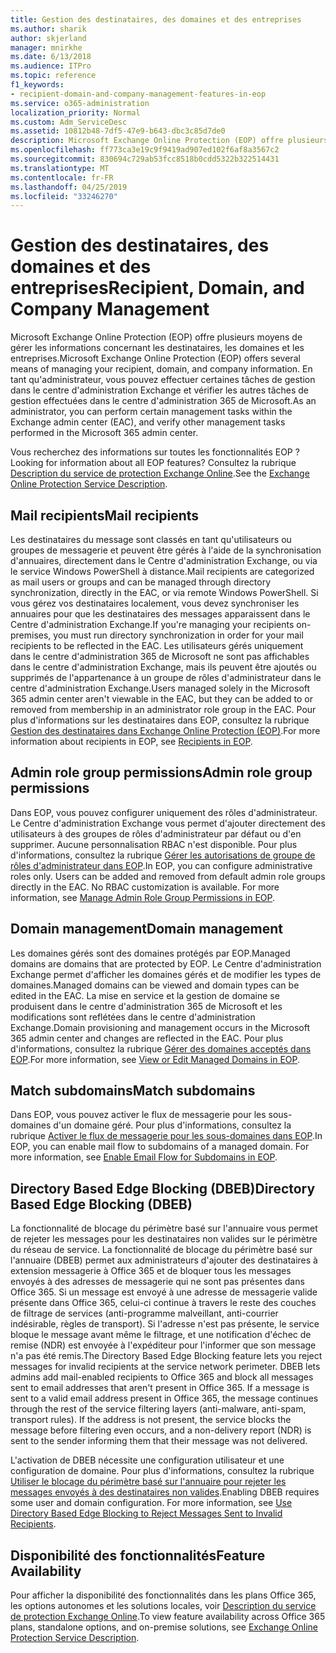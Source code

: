 ```yaml
---
title: Gestion des destinataires, des domaines et des entreprises
ms.author: sharik
author: skjerland
manager: mnirkhe
ms.date: 6/13/2018
ms.audience: ITPro
ms.topic: reference
f1_keywords:
- recipient-domain-and-company-management-features-in-eop
ms.service: o365-administration
localization_priority: Normal
ms.custom: Adm_ServiceDesc
ms.assetid: 10812b48-7df5-47e9-b643-dbc3c85d7de0
description: Microsoft Exchange Online Protection (EOP) offre plusieurs moyens de gérer les informations concernant les destinataires, les domaines et les entreprises. En tant qu'administrateur, vous pouvez effectuer certaines tâches de gestion dans le centre d'administration Exchange et vérifier les autres tâches de gestion effectuées dans le centre d'administration 365 de Microsoft.
ms.openlocfilehash: ff773ca3e19c9f9419ad907ed102f6af8a3567c2
ms.sourcegitcommit: 830694c729ab53fcc8518b0cdd5322b322514431
ms.translationtype: MT
ms.contentlocale: fr-FR
ms.lasthandoff: 04/25/2019
ms.locfileid: "33246270"
---
```

# <a name="recipient-domain-and-company-management"></a><span data-ttu-id="632e9-104">Gestion des destinataires, des domaines et des entreprises</span><span class="sxs-lookup"><span data-stu-id="632e9-104">Recipient, Domain, and Company Management</span></span>

<span data-ttu-id="632e9-105">Microsoft Exchange Online Protection (EOP) offre plusieurs moyens de gérer les informations concernant les destinataires, les domaines et les entreprises.</span><span class="sxs-lookup"><span data-stu-id="632e9-105">Microsoft Exchange Online Protection (EOP) offers several means of managing your recipient, domain, and company information.</span></span> <span data-ttu-id="632e9-106">En tant qu'administrateur, vous pouvez effectuer certaines tâches de gestion dans le centre d'administration Exchange et vérifier les autres tâches de gestion effectuées dans le centre d'administration 365 de Microsoft.</span><span class="sxs-lookup"><span data-stu-id="632e9-106">As an administrator, you can perform certain management tasks within the Exchange admin center (EAC), and verify other management tasks performed in the Microsoft 365 admin center.</span></span>
  
<span data-ttu-id="632e9-107">Vous recherchez des informations sur toutes les fonctionnalités EOP ?</span><span class="sxs-lookup"><span data-stu-id="632e9-107">Looking for information about all EOP features?</span></span> <span data-ttu-id="632e9-108">Consultez la rubrique [Description du service de protection Exchange Online](exchange-online-protection-service-description.md).</span><span class="sxs-lookup"><span data-stu-id="632e9-108">See the [Exchange Online Protection Service Description](exchange-online-protection-service-description.md).</span></span>
  
## <a name="mail-recipients"></a><span data-ttu-id="632e9-109">Mail recipients</span><span class="sxs-lookup"><span data-stu-id="632e9-109">Mail recipients</span></span>
<span data-ttu-id="632e9-110"><a name="BKMK_mailrecipients"> </a></span><span class="sxs-lookup"><span data-stu-id="632e9-110"></span></span>

<span data-ttu-id="632e9-111">Les destinataires du message sont classés en tant qu'utilisateurs ou groupes de messagerie et peuvent être gérés à l'aide de la synchronisation d'annuaires, directement dans le Centre d'administration Exchange, ou via le service Windows PowerShell à distance.</span><span class="sxs-lookup"><span data-stu-id="632e9-111">Mail recipients are categorized as mail users or groups and can be managed through directory synchronization, directly in the EAC, or via remote Windows PowerShell.</span></span> <span data-ttu-id="632e9-112">Si vous gérez vos destinataires localement, vous devez synchroniser les annuaires pour que les destinataires des messages apparaissent dans le Centre d'administration Exchange.</span><span class="sxs-lookup"><span data-stu-id="632e9-112">If you're managing your recipients on-premises, you must run directory synchronization in order for your mail recipients to be reflected in the EAC.</span></span> <span data-ttu-id="632e9-113">Les utilisateurs gérés uniquement dans le centre d'administration 365 de Microsoft ne sont pas affichables dans le centre d'administration Exchange, mais ils peuvent être ajoutés ou supprimés de l'appartenance à un groupe de rôles d'administrateur dans le centre d'administration Exchange.</span><span class="sxs-lookup"><span data-stu-id="632e9-113">Users managed solely in the Microsoft 365 admin center aren't viewable in the EAC, but they can be added to or removed from membership in an administrator role group in the EAC.</span></span> <span data-ttu-id="632e9-114">Pour plus d'informations sur les destinataires dans EOP, consultez la rubrique [Gestion des destinataires dans Exchange Online Protection (EOP)](https://go.microsoft.com/fwlink/p/?LinkId=280011).</span><span class="sxs-lookup"><span data-stu-id="632e9-114">For more information about recipients in EOP, see [Recipients in EOP](https://go.microsoft.com/fwlink/p/?LinkId=280011).</span></span>
  
## <a name="admin-role-group-permissions"></a><span data-ttu-id="632e9-115">Admin role group permissions</span><span class="sxs-lookup"><span data-stu-id="632e9-115">Admin role group permissions</span></span>
<span data-ttu-id="632e9-116"><a name="BKMK_adminrolegrouppermissions"> </a></span><span class="sxs-lookup"><span data-stu-id="632e9-116"></span></span>

<span data-ttu-id="632e9-p105">Dans EOP, vous pouvez configurer uniquement des rôles d'administrateur. Le Centre d'administration Exchange vous permet d'ajouter directement des utilisateurs à des groupes de rôles d'administrateur par défaut ou d'en supprimer. Aucune personnalisation RBAC n'est disponible. Pour plus d'informations, consultez la rubrique [Gérer les autorisations de groupe de rôles d'administrateur dans EOP](https://go.microsoft.com/fwlink/p/?LinkId=282238).</span><span class="sxs-lookup"><span data-stu-id="632e9-p105">In EOP, you can configure administrative roles only. Users can be added and removed from default admin role groups directly in the EAC. No RBAC customization is available. For more information, see [Manage Admin Role Group Permissions in EOP](https://go.microsoft.com/fwlink/p/?LinkId=282238).</span></span>
  
## <a name="domain-management"></a><span data-ttu-id="632e9-121">Domain management</span><span class="sxs-lookup"><span data-stu-id="632e9-121">Domain management</span></span>
<span data-ttu-id="632e9-122"><a name="BKMK_domainmanagement"> </a></span><span class="sxs-lookup"><span data-stu-id="632e9-122"></span></span>

<span data-ttu-id="632e9-123">Les domaines gérés sont des domaines protégés par EOP.</span><span class="sxs-lookup"><span data-stu-id="632e9-123">Managed domains are domains that are protected by EOP.</span></span> <span data-ttu-id="632e9-124">Le Centre d'administration Exchange permet d'afficher les domaines gérés et de modifier les types de domaines.</span><span class="sxs-lookup"><span data-stu-id="632e9-124">Managed domains can be viewed and domain types can be edited in the EAC.</span></span> <span data-ttu-id="632e9-125">La mise en service et la gestion de domaine se produisent dans le centre d'administration 365 de Microsoft et les modifications sont reflétées dans le centre d'administration Exchange.</span><span class="sxs-lookup"><span data-stu-id="632e9-125">Domain provisioning and management occurs in the Microsoft 365 admin center and changes are reflected in the EAC.</span></span> <span data-ttu-id="632e9-126">Pour plus d'informations, consultez la rubrique [Gérer des domaines acceptés dans EOP](https://go.microsoft.com/fwlink/p/?LinkId=282239).</span><span class="sxs-lookup"><span data-stu-id="632e9-126">For more information, see [View or Edit Managed Domains in EOP](https://go.microsoft.com/fwlink/p/?LinkId=282239).</span></span>
  
## <a name="match-subdomains"></a><span data-ttu-id="632e9-127">Match subdomains</span><span class="sxs-lookup"><span data-stu-id="632e9-127">Match subdomains</span></span>
<span data-ttu-id="632e9-128"><a name="BKMK_EOP_Match_Subdomains"> </a></span><span class="sxs-lookup"><span data-stu-id="632e9-128"></span></span>

<span data-ttu-id="632e9-p107">Dans EOP, vous pouvez activer le flux de messagerie pour les sous-domaines d'un domaine géré. Pour plus d'informations, consultez la rubrique [Activer le flux de messagerie pour les sous-domaines dans EOP](https://go.microsoft.com/fwlink/p/?LinkId=397213).</span><span class="sxs-lookup"><span data-stu-id="632e9-p107">In EOP, you can enable mail flow to subdomains of a managed domain. For more information, see [Enable Email Flow for Subdomains in EOP](https://go.microsoft.com/fwlink/p/?LinkId=397213).</span></span> 
  
## <a name="directory-based-edge-blocking-dbeb"></a><span data-ttu-id="632e9-131">Directory Based Edge Blocking (DBEB)</span><span class="sxs-lookup"><span data-stu-id="632e9-131">Directory Based Edge Blocking (DBEB)</span></span>
<span data-ttu-id="632e9-132"><a name="BKMK_DBEB"> </a></span><span class="sxs-lookup"><span data-stu-id="632e9-132"></span></span>

<span data-ttu-id="632e9-p108">La fonctionnalité de blocage du périmètre basé sur l'annuaire vous permet de rejeter les messages pour les destinataires non valides sur le périmètre du réseau de service. La fonctionnalité de blocage du périmètre basé sur l'annuaire (DBEB) permet aux administrateurs d'ajouter des destinataires à extension messagerie à Office 365 et de bloquer tous les messages envoyés à des adresses de messagerie qui ne sont pas présentes dans Office 365. Si un message est envoyé à une adresse de messagerie valide présente dans Office 365, celui-ci continue à travers le reste des couches de filtrage de services (anti-programme malveillant, anti-courrier indésirable, règles de transport). Si l'adresse n'est pas présente, le service bloque le message avant même le filtrage, et une notification d'échec de remise (NDR) est envoyée à l'expéditeur pour l'informer que son message n'a pas été remis.</span><span class="sxs-lookup"><span data-stu-id="632e9-p108">The Directory Based Edge Blocking feature lets you reject messages for invalid recipients at the service network perimeter. DBEB lets admins add mail-enabled recipients to Office 365 and block all messages sent to email addresses that aren't present in Office 365. If a message is sent to a valid email address present in Office 365, the message continues through the rest of the service filtering layers (anti-malware, anti-spam, transport rules). If the address is not present, the service blocks the message before filtering even occurs, and a non-delivery report (NDR) is sent to the sender informing them that their message was not delivered.</span></span> 
  
<span data-ttu-id="632e9-p109">L'activation de DBEB nécessite une configuration utilisateur et une configuration de domaine. Pour plus d'informations, consultez la rubrique [Utiliser le blocage du périmètre basé sur l'annuaire pour rejeter les messages envoyés à des destinataires non valides](https://go.microsoft.com/fwlink/p/?LinkId=390676).</span><span class="sxs-lookup"><span data-stu-id="632e9-p109">Enabling DBEB requires some user and domain configuration. For more information, see [Use Directory Based Edge Blocking to Reject Messages Sent to Invalid Recipients](https://go.microsoft.com/fwlink/p/?LinkId=390676).</span></span>
  
## <a name="feature-availability"></a><span data-ttu-id="632e9-139">Disponibilité des fonctionnalités</span><span class="sxs-lookup"><span data-stu-id="632e9-139">Feature Availability</span></span>
<span data-ttu-id="632e9-140"><a name="BKMK_DBEB"> </a></span><span class="sxs-lookup"><span data-stu-id="632e9-140"></span></span>

<span data-ttu-id="632e9-141">Pour afficher la disponibilité des fonctionnalités dans les plans Office 365, les options autonomes et les solutions locales, voir [Description du service de protection Exchange Online](exchange-online-protection-service-description.md).</span><span class="sxs-lookup"><span data-stu-id="632e9-141">To view feature availability across Office 365 plans, standalone options, and on-premise solutions, see [Exchange Online Protection Service Description](exchange-online-protection-service-description.md).</span></span>
  

